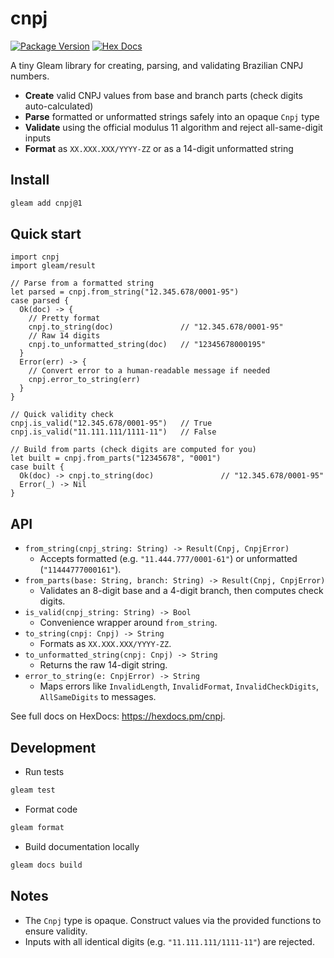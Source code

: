 # cnpj

[![Package Version](https://img.shields.io/hexpm/v/cnpj)](https://hex.pm/packages/cnpj)
[![Hex Docs](https://img.shields.io/badge/hex-docs-ffaff3)](https://hexdocs.pm/cnpj/)

A tiny Gleam library for creating, parsing, and validating Brazilian CNPJ numbers.

- **Create** valid CNPJ values from base and branch parts (check digits auto-calculated)
- **Parse** formatted or unformatted strings safely into an opaque `Cnpj` type
- **Validate** using the official modulus 11 algorithm and reject all-same-digit inputs
- **Format** as `XX.XXX.XXX/YYYY-ZZ` or as a 14-digit unformatted string

## Install

```sh
gleam add cnpj@1
```

## Quick start

```gleam
import cnpj
import gleam/result

// Parse from a formatted string
let parsed = cnpj.from_string("12.345.678/0001-95")
case parsed {
  Ok(doc) -> {
    // Pretty format
    cnpj.to_string(doc)               // "12.345.678/0001-95"
    // Raw 14 digits
    cnpj.to_unformatted_string(doc)   // "12345678000195"
  }
  Error(err) -> {
    // Convert error to a human-readable message if needed
    cnpj.error_to_string(err)
  }
}

// Quick validity check
cnpj.is_valid("12.345.678/0001-95")   // True
cnpj.is_valid("11.111.111/1111-11")   // False

// Build from parts (check digits are computed for you)
let built = cnpj.from_parts("12345678", "0001")
case built {
  Ok(doc) -> cnpj.to_string(doc)               // "12.345.678/0001-95"
  Error(_) -> Nil
}
```

## API

- `from_string(cnpj_string: String) -> Result(Cnpj, CnpjError)`
  - Accepts formatted (e.g. `"11.444.777/0001-61"`) or unformatted (`"11444777000161"`).
- `from_parts(base: String, branch: String) -> Result(Cnpj, CnpjError)`
  - Validates an 8-digit base and a 4-digit branch, then computes check digits.
- `is_valid(cnpj_string: String) -> Bool`
  - Convenience wrapper around `from_string`.
- `to_string(cnpj: Cnpj) -> String`
  - Formats as `XX.XXX.XXX/YYYY-ZZ`.
- `to_unformatted_string(cnpj: Cnpj) -> String`
  - Returns the raw 14-digit string.
- `error_to_string(e: CnpjError) -> String`
  - Maps errors like `InvalidLength`, `InvalidFormat`, `InvalidCheckDigits`, `AllSameDigits` to messages.

See full docs on HexDocs: <https://hexdocs.pm/cnpj>.

## Development

- Run tests

```sh
gleam test
```

- Format code

```sh
gleam format
```

- Build documentation locally

```sh
gleam docs build
```

## Notes

- The `Cnpj` type is opaque. Construct values via the provided functions to ensure validity.
- Inputs with all identical digits (e.g. `"11.111.111/1111-11"`) are rejected.
